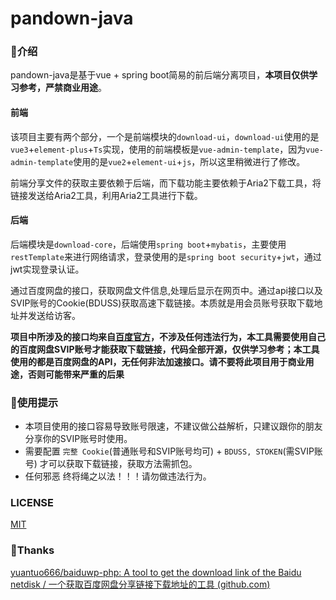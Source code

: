 # pandown-java

### :bookmark:介绍

pandown-java是基于vue + spring boot简易的前后端分离项目，**本项目仅供学习参考，严禁商业用途**。

#### 前端

该项目主要有两个部分，一个是前端模块的`download-ui`，`download-ui`使用的是`vue3`+`element-plus`+`Ts`实现，使用的前端模板是`vue-admin-template`，因为`vue-admin-template`使用的是`vue2`+`element-ui`+`js`，所以这里稍微进行了修改。

前端分享文件的获取主要依赖于后端，而下载功能主要依赖于Aria2下载工具，将链接发送给Aria2工具，利用Aria2工具进行下载。

#### 后端

后端模块是`download-core`，后端使用`spring boot`+`mybatis`，主要使用`restTemplate`来进行网络请求，登录使用的是`spring boot security`+`jwt`，通过jwt实现登录认证。

通过百度网盘的接口，获取网盘文件信息,处理后显示在网页中。通过api接口以及SVIP账号的Cookie(BDUSS)获取高速下载链接。本质就是用会员账号获取下载地址并发送给访客。

**项目中所涉及的接口均来自[百度官方](https://pan.baidu.com/union)，不涉及任何违法行为，本工具需要使用自己的百度网盘SVIP账号才能获取下载链接，代码全部开源，仅供学习参考；本工具使用的都是百度网盘的API，无任何非法加速接口。请不要将此项目用于商业用途，否则可能带来严重的后果**



### :pear:使用提示

- 本项目使用的接口容易导致账号限速，不建议做公益解析，只建议跟你的朋友分享你的SVIP账号时使用。
- 需要配置 `完整 Cookie`(普通账号和SVIP账号均可) + `BDUSS, STOKEN`(需SVIP账号) 才可以获取下载链接，获取方法需抓包。
- 任何邪恶 终将绳之以法！！！请勿做违法行为。



### LICENSE

[MIT](./LICENSE)

### :pill:Thanks

[yuantuo666/baiduwp-php: A tool to get the download link of the Baidu netdisk / 一个获取百度网盘分享链接下载地址的工具 (github.com)](https://github.com/yuantuo666/baiduwp-php)



